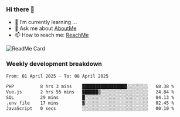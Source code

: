 ### Hi there 👋

- 🌱 I’m currently learning ...
- 💬 Ask me about [AboutMe](https://www.itzcy.com/about)
- 📫 How to reach me: [ReachMe](https://www.itzcy.com/about)

![ReadMe Card](https://github-readme-stats-ten-gilt.vercel.app/api?username=SuperChenYun&show_icons=true&title_color=fff&icon_color=79ff97&text_color=9f9f9f&bg_color=151515&hide_border=true)

### Weekly development breakdown
<!--START_SECTION:waka-->

```txt
From: 01 April 2025 - To: 08 April 2025

PHP          8 hrs 3 mins    █████████████████░░░░░░░░   68.38 %
Vue.js       2 hrs 55 mins   ██████▒░░░░░░░░░░░░░░░░░░   24.84 %
SQL          29 mins         █░░░░░░░░░░░░░░░░░░░░░░░░   04.13 %
.env file    17 mins         ▓░░░░░░░░░░░░░░░░░░░░░░░░   02.45 %
JavaScript   0 secs          ░░░░░░░░░░░░░░░░░░░░░░░░░   00.10 %
```

<!--END_SECTION:waka-->
